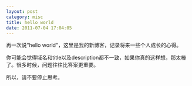 ```yaml
---
layout: post
category: misc
title: hello world
date: 2011-07-04 17:04:05
---
```


再一次说"hello world"，这里是我的新博客，记录将来一些个人成长的心得。

你可能会觉得域名和title以及description都不一致，如果你真的这样想，那太棒了。很多时候，问题往往比答案更重要。

所以，请不要停止思考。